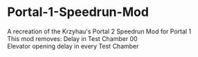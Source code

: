 # Portal-1-Speedrun-Mod
A recreation of the Krzyhau's Portal 2 Speedrun Mod for Portal 1 <br>
This mod removes:
Delay in Test Chamber 00 <br>
Elevator opening delay in every Test Chamber <br>

